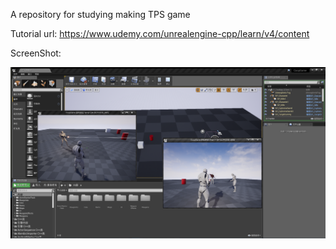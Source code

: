 A repository for studying making TPS game

Tutorial url: https://www.udemy.com/unrealengine-cpp/learn/v4/content

ScreenShot:

![](./Imgs/img1.png)
